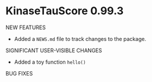 # KinaseTauScore 0.99.3

NEW FEATURES

* Added a `NEWS.md` file to track changes to the package.

SIGNIFICANT USER-VISIBLE CHANGES

* Added a toy function `hello()`

BUG FIXES
